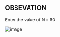 ## OBSEVATION

Enter the value of N = 50

![image](https://github.com/user-attachments/assets/9c5581c2-a3a5-4b4c-9c8a-cbb88c8f0e9e)
